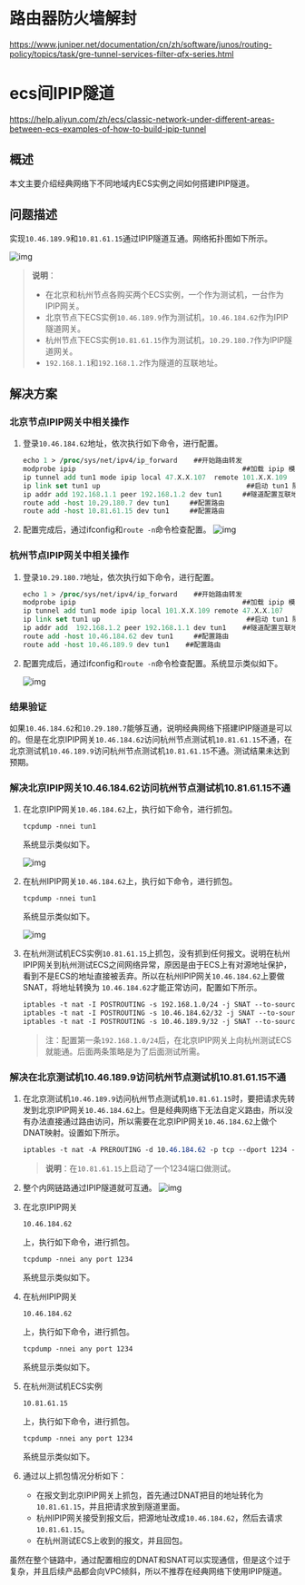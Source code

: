 # 路由器防火墙解封

https://www.juniper.net/documentation/cn/zh/software/junos/routing-policy/topics/task/gre-tunnel-services-filter-qfx-series.html

# ecs间IPIP隧道

https://help.aliyun.com/zh/ecs/classic-network-under-different-areas-between-ecs-examples-of-how-to-build-ipip-tunnel



## 概述

本文主要介绍经典网络下不同地域内ECS实例之间如何搭建IPIP隧道。

## 问题描述

实现`10.46.189.9`和`10.81.61.15`通过IPIP隧道互通。网络拓扑图如下所示。

![img](.img_ipip/549ecad7-b64f-4cfe-867a-c4cb90fa6354.png)

> **说明**：
>
> - 在北京和杭州节点各购买两个ECS实例，一个作为测试机，一台作为IPIP网关。
> - 北京节点下ECS实例`10.46.189.9`作为测试机，`10.46.184.62`作为IPIP隧道网关。
> - 杭州节点下ECS实例`10.81.61.15`作为测试机，`10.29.180.7`作为IPIP隧道网关。
> - `192.168.1.1`和`192.168.1.2`作为隧道的互联地址。

## 解决方案

### 北京节点IPIP网关中相关操作

1. 登录`10.46.184.62`地址，依次执行如下命令，进行配置。

   ```tcl
   echo 1 > /proc/sys/net/ipv4/ip_forward    ##开始路由转发
   modprobe ipip                                         ##加载 ipip 模块
   ip tunnel add tun1 mode ipip local 47.X.X.107  remote 101.X.X.109     ##创建 IPIP 隧道
   ip link set tun1 up                                    ##启动 tun1 隧道
   ip addr add 192.168.1.1 peer 192.168.1.2 dev tun1     ##隧道配置互联地址
   route add -host 10.29.180.7 dev tun1     ##配置路由
   route add -host 10.81.61.15 dev tun1     ##配置路由
   ```

2. 配置完成后，通过ifconfig和`route -n`命令检查配置。
   ![img](.img_ipip/4732f990-e224-4c63-882e-8042ea82a60e.png)

### 杭州节点IPIP网关中相关操作

1. 登录`10.29.180.7`地址，依次执行如下命令，进行配置。

   ```tcl
   echo 1 > /proc/sys/net/ipv4/ip_forward    ##开始路由转发
   modprobe ipip                                         ##加载 ipip 模块
   ip tunnel add tun1 mode ipip local 101.X.X.109 remote 47.X.X.107    ##创建 IPIP 隧道
   ip link set tun1 up                                    ##启动 tun1 隧道
   ip addr add  192.168.1.2 peer 192.168.1.1 dev tun1    ##隧道配置互联地址
   route add -host 10.46.184.62 dev tun1     ##配置路由
   route add -host 10.46.189.9 dev tun1    ##配置路由
   ```

1. 配置完成后，通过ifconfig和`route -n`命令检查配置。系统显示类似如下。

   ![img](.img_ipip/97de6626-f968-4fb6-a760-ec0fa8c6ed6a.png)

### 结果验证

如果`10.46.184.62`和`10.29.180.7`能够互通，说明经典网络下搭建IPIP隧道是可以的。但是在北京IPIP网关`10.46.184.62`访问杭州节点测试机`10.81.61.15`不通，在北京测试机`10.46.189.9`访问杭州节点测试机`10.81.61.15`不通。测试结果未达到预期。

### 解决北京IPIP网关10.46.184.62访问杭州节点测试机10.81.61.15不通

1. 在北京IPIP网关`10.46.184.62`上，执行如下命令，进行抓包。

   ```nginx
   tcpdump -nnei tun1
   ```

   系统显示类似如下。

   ![img](.img_ipip/efcc9a03-8151-497d-99de-6428ad258c0d.png)

1. 在杭州IPIP网关`10.46.184.62`上，执行如下命令，进行抓包。

   ```nginx
   tcpdump -nnei tun1
   ```

   系统显示类似如下。

   ![img](.img_ipip/09e45612-93da-4c53-9d51-cc08285f0b99.png)

1. 在杭州测试机ECS实例`10.81.61.15`上抓包，没有抓到任何报文。说明在杭州IPIP网关到杭州测试ECS之间网络异常，原因是由于ECS上有对源地址保护，看到不是ECS的地址直接被丢弃。所以在杭州IPIP网关`10.46.184.62`上要做SNAT，将地址转换为 `10.46.184.62`才能正常访问，配置如下所示。

   ```apache
   iptables -t nat -I POSTROUTING -s 192.168.1.0/24 -j SNAT --to-source 10.29.180.7
   iptables -t nat -I POSTROUTING -s 10.46.184.62/32 -j SNAT --to-source 10.29.180.7
   iptables -t nat -I POSTROUTING -s 10.46.189.9/32 -j SNAT --to-source 10.29.180.7
   ```

   > 注：配置第一条`192.168.1.0/24`后，在北京IPIP网关上向杭州测试ECS就能通。后面两条策略是为了后面测试所需。

### 解决在北京测试机10.46.189.9访问杭州节点测试机10.81.61.15不通

1. 在北京测试机`10.46.189.9`访问杭州节点测试机`10.81.61.15`时，要把请求先转发到北京IPIP网关`10.46.184.62`上。但是经典网络下无法自定义路由，所以没有办法直接通过路由访问，所以需要在北京IPIP网关`10.46.184.62`上做个DNAT映射。设置如下所示。

   ```css
   iptables -t nat -A PREROUTING -d 10.46.184.62 -p tcp --dport 1234 -j DNAT --to-destination 10.81.61.15:1234
   ```

   > **说明**：在`10.81.61.15`上启动了一个1234端口做测试。

2. 整个内网链路通过IPIP隧道就可互通。
   ![img](.img_ipip/c552f944-b176-4b77-a6d0-c77f1a3e207a.png)

3. 在北京IPIP网关

   ```
   10.46.184.62
   ```

   上，执行如下命令，进行抓包。

   ```
   tcpdump -nnei any port 1234
   ```

   系统显示类似如下。

   

4. 在杭州IPIP网关

   ```
   10.46.184.62
   ```

   上，执行如下命令，进行抓包。

   ```
   tcpdump -nnei any port 1234
   ```

   系统显示类似如下。

   

5. 在杭州测试机ECS实例

   ```
   10.81.61.15
   ```

   上，执行如下命令，进行抓包。

   ```
   tcpdump -nnei any port 1234
   ```

   系统显示类似如下。

   

6. 通过以上抓包情况分析如下：

   - 在报文到北京IPIP网关上抓包，首先通过DNAT把目的地址转化为`10.81.61.15`，并且把请求放到隧道里面。
   - 杭州IPIP网关接受到报文后，把源地址改成`10.46.184.62`，然后去请求`10.81.61.15`。
   - 在杭州测试ECS上收到的报文，并且回包。

虽然在整个链路中，通过配置相应的DNAT和SNAT可以实现通信，但是这个过于复杂，并且后续产品都会向VPC倾斜，所以不推荐在经典网络下使用IPIP隧道。
